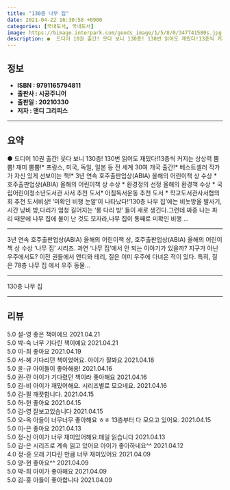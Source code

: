 ```yaml
---
title: "130층 나무 집"
date: 2021-04-22 16:30:58 +0900
categories: [국내도서, 국내도서]
image: https://bimage.interpark.com/goods_image/1/5/8/0/347741580s.jpg
description: ●  드디어 10권 출간! 웃다 보니 130층! 130번 읽어도 재밌다!13층씩 커지는 상상력 뿜뿜! 재미 뿜뿜!* 프랑스, 미국, 독일, 일본 등 전 세계 30여 개국 출간!*  베스트셀러 작가가 자신 있게 선보이는 책!* 3년 연속 호주출판업상(ABIA) 올해의 어린이책 상 수상 * 호주출판업상(AB
---
```


## **정보**

- **ISBN : 9791165794811**
- **출판사 : 시공주니어**
- **출판일 : 20210330**
- **저자 : 앤디 그리피스**

------



## **요약**

●  드디어 10권 출간! 웃다 보니 130층! 130번 읽어도 재밌다!13층씩 커지는 상상력 뿜뿜! 재미 뿜뿜!* 프랑스, 미국, 독일, 일본 등 전 세계 30여 개국 출간!*  베스트셀러 작가가 자신 있게 선보이는 책!* 3년 연속 호주출판업상(ABIA) 올해의 어린이책 상 수상 * 호주출판업상(ABIA) 올해의 어린이책 상 수상 * 환경정의 선정 올해의 환경책 수상  * 국립어린이청소년도서관 사서 추천 도서* 아침독서운동 추천 도서  * 학교도서관사서협의회 추천 도서비상! ‘미확인 비행 눈알’이 나타났다!‘130층 나무 집’에는 비눗방울 발사기, 시간 낭비 방,다리가 엄청 길어지는 ‘롱 다리 방’ 들이 새로 생긴다.그런데 짜증 나는 파리 때문에 나무 집에 불이 난 것도 모자라,나무 집이 통째로 미확인 비행 ...

------

3년 연속 호주출판업상(ABIA) 올해의 어린이책 상, 호주출판업상(ABIA) 올해의 어린이책 상 수상 ‘나무 집’ 시리즈. 과연 ‘나무 집’에서 안 되는 이야기가 있을까? 지구가 아닌 우주에서도? 이전 권들에서 앤디와 테리, 질은 이미 우주에 다녀온 적이 있다. 특히, 질은  78층 나무 집 에서 우주 동물... 

------


130층 나무 집 

------


## **리뷰** 

5.0 설-영 좋은 책이에요 2021.04.21 <br/>5.0 박-숙 너무 기다린 책이예요  2021.04.21 <br/>5.0 이-희 좋아요 2021.04.19 <br/>5.0 서-혜 기다리던 책이었어요. 아이가 잘봐요 2021.04.18 <br/>5.0 윤-규 아이들이 좋아해용! 2021.04.16 <br/>5.0 권-란 아이가 기다렸던 책이라 좋아해요 2021.04.16 <br/>5.0 김-비 아이가 재밌어해요. 시리즈별로 모으네요. 2021.04.16 <br/>5.0 김-필 깨끗합니다. 2021.04.15 <br/>5.0 허-헌 좋아요  2021.04.15 <br/>5.0 김-영 잘보고있습니다 2021.04.15 <br/>5.0 오-옥 아들이 너무너무 좋아해요 ㅎㅎ
13층부터 다 모으고 있어요. 2021.04.15 <br/>5.0 이-은 좋아요 2021.04.13 <br/>5.0 정-신 아이가 너무 재미있어해요.매일 읽습니다 2021.04.13 <br/>5.0 김-은 시리즈로 계속 읽고 있어요 아이가 좋아하네요^^ 2021.04.12 <br/>4.0 정-훈 오래 기다린 만큼 너무 재미있어요 2021.04.09 <br/>5.0 양-현 좋아요^^ 2021.04.09 <br/>5.0 박-희 아이가 좋아해요 2021.04.09 <br/>5.0 김-홍 아들이 좋아합니다 2021.04.09 <br/>
